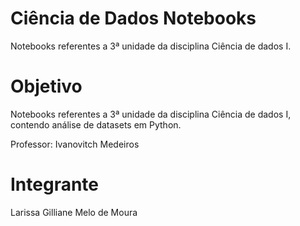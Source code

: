# Ciência de Dados Notebooks
Notebooks referentes a 3ª unidade da disciplina Ciência de dados I.

# Objetivo
Notebooks referentes a 3ª unidade da disciplina Ciência de dados I, contendo análise de datasets em Python. 

Professor: Ivanovitch Medeiros

# Integrante
Larissa Gilliane Melo de Moura
